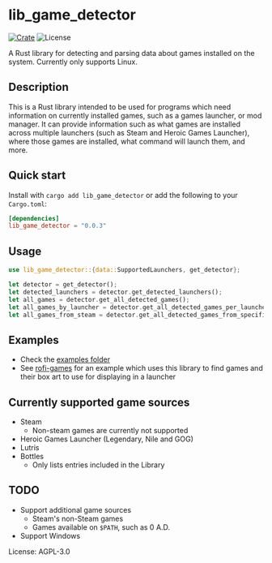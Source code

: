 # lib_game_detector

[![Crate](https://img.shields.io/crates/v/lib_game_detector.svg)](https://crates.io/crates/lib_game_detector)
![License](https://img.shields.io/badge/License-AGPLv3-green.svg)

A Rust library for detecting and parsing data about games installed on the system. Currently
only supports Linux.

## Description

This is a Rust library intended to be used for programs which need information on currently
installed games, such as a games launcher, or mod manager. It can provide information such as
what games are installed across multiple launchers (such as Steam and Heroic Games Launcher),
where those games are installed, what command will launch them, and more.

## Quick start

Install with `cargo add lib_game_detector` or add the following to your `Cargo.toml`:

```toml
[dependencies]
lib_game_detector = "0.0.3"
```

## Usage

```rust
use lib_game_detector::{data::SupportedLaunchers, get_detector};

let detector = get_detector();
let detected_launchers = detector.get_detected_launchers();
let all_games = detector.get_all_detected_games();
let all_games_by_launcher = detector.get_all_detected_games_per_launcher();
let all_games_from_steam = detector.get_all_detected_games_from_specific_launcher(SupportedLaunchers::Steam);
```

## Examples

- Check the [examples folder](https://github.com/Rolv-Apneseth/lib_game_detector/tree/main/examples)
- See [rofi-games](https://github.com/Rolv-Apneseth/rofi-games) for an example which uses this
library to find games and their box art to use for displaying in a launcher

## Currently supported game sources

- Steam
  - Non-steam games are currently not supported
- Heroic Games Launcher (Legendary, Nile and GOG)
- Lutris
- Bottles
  - Only lists entries included in the Library

## TODO

- Support additional game sources
  - Steam's non-Steam games
  - Games available on `$PATH`, such as 0 A.D.
- Support Windows

License: AGPL-3.0
